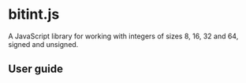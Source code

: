 # bitint.js

A JavaScript library for working with integers of sizes 8, 16, 32 and 64, signed and unsigned.

## User guide
